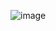 
![image](https://github.com/akmxy/teladelogin/assets/144840697/a0b00b50-f6ba-4f6c-ab9d-d3b374d6f954)

